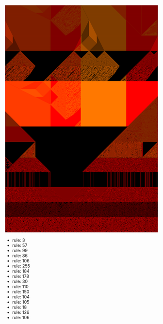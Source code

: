 ![photo](./output.png) 
 * rule: 3
* rule: 57
* rule: 99
* rule: 86
* rule: 106
* rule: 255
* rule: 184
* rule: 178
* rule: 30
* rule: 110
* rule: 150
* rule: 104
* rule: 105
* rule: 18
* rule: 126
* rule: 106
